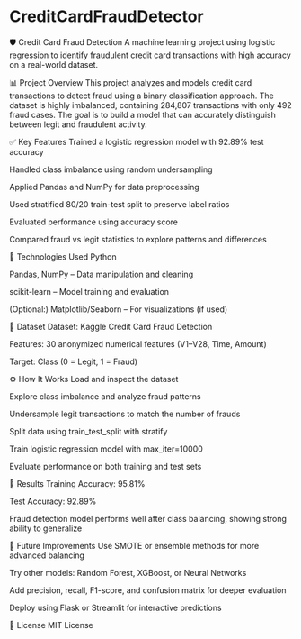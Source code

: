 # CreditCardFraudDetector

🛡️ Credit Card Fraud Detection
A machine learning project using logistic regression to identify fraudulent credit card transactions with high accuracy on a real-world dataset.

📊 Project Overview
This project analyzes and models credit card transactions to detect fraud using a binary classification approach. The dataset is highly imbalanced, containing 284,807 transactions with only 492 fraud cases. The goal is to build a model that can accurately distinguish between legit and fraudulent activity.

✅ Key Features
Trained a logistic regression model with 92.89% test accuracy

Handled class imbalance using random undersampling

Applied Pandas and NumPy for data preprocessing

Used stratified 80/20 train-test split to preserve label ratios

Evaluated performance using accuracy score

Compared fraud vs legit statistics to explore patterns and differences

🧠 Technologies Used
Python

Pandas, NumPy – Data manipulation and cleaning

scikit-learn – Model training and evaluation

(Optional:) Matplotlib/Seaborn – For visualizations (if used)

📁 Dataset
Dataset: Kaggle Credit Card Fraud Detection

Features: 30 anonymized numerical features (V1–V28, Time, Amount)

Target: Class (0 = Legit, 1 = Fraud)

⚙️ How It Works
Load and inspect the dataset

Explore class imbalance and analyze fraud patterns

Undersample legit transactions to match the number of frauds

Split data using train_test_split with stratify

Train logistic regression model with max_iter=10000

Evaluate performance on both training and test sets

📌 Results
Training Accuracy: 95.81%

Test Accuracy: 92.89%

Fraud detection model performs well after class balancing, showing strong ability to generalize

🧩 Future Improvements
Use SMOTE or ensemble methods for more advanced balancing

Try other models: Random Forest, XGBoost, or Neural Networks

Add precision, recall, F1-score, and confusion matrix for deeper evaluation

Deploy using Flask or Streamlit for interactive predictions

📜 License
MIT License
